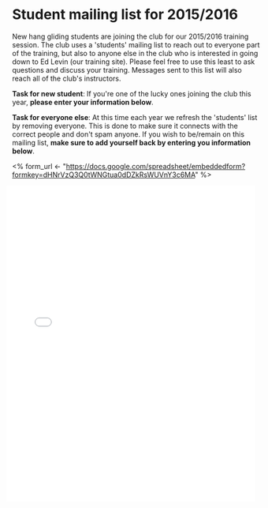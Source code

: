 # Student mailing list for 2015/2016

New hang gliding students are joining the club for our 2015/2016
training session.  The club uses a 'students' mailing list to reach
out to everyone part of the training, but also to anyone else in the
club who is interested in going down to Ed Levin (our training site).
Please feel free to use this least to ask questions and discuss your
training.  Messages sent to this list will also reach all of the
club's instructors.

**Task for new student**: If you're one of the lucky ones joining the
  club this year, **please enter your information below**.  

**Task for everyone else**: At this time each year we refresh the
'students' list by removing everyone.  This is done to make sure it
connects with the correct people and don't spam anyone.  If you wish
to be/remain on this mailing list, **make sure to add yourself back by
entering you information below**.

<style>
iframe {
  /* Undo internal padding added inside the iframe */
  position: relative;
  left: -1.5ex;

  display: block;
  margin: 0ex;
  padding: 0ex;
  border: none;
  width: 100%;

  /* For troubleshooting, i.e. if someone sees red it's not working */
  background: red;
}
</style>

<%
form_url <- "https://docs.google.com/spreadsheet/embeddedform?formkey=dHNrVzQ3Q0tWNGtua0dDZkRsWUVnY3c6MA"
%>
<iframe src="<%=form_url%>" height="639">Loading form...</iframe>
